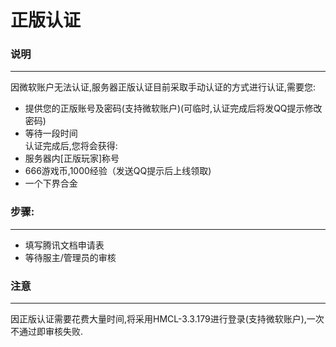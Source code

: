 # 正版认证

### 说明

------------


因微软账户无法认证,服务器正版认证目前采取手动认证的方式进行认证,需要您:  
- 提供您的正版账号及密码(支持微软账户)(可临时,认证完成后将发QQ提示修改密码)  
- 等待一段时间  
认证完成后,您将会获得:
- 服务器内[正版玩家]称号
- 666游戏币,1000经验（发送QQ提示后上线领取)
- 一个下界合金  
### 步骤:
------------
- 填写腾讯文档申请表
- 等待服主/管理员的审核
### 注意

------------
因正版认证需要花费大量时间,将采用HMCL-3.3.179进行登录(支持微软账户),一次不通过即审核失败.





